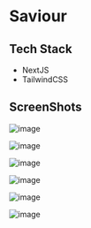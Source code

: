 # Saviour

## Tech Stack
- NextJS
- TailwindCSS

## ScreenShots
![image](https://github.com/itiaditi/Saviour/assets/154405714/ae367764-4eb8-4a1f-bda2-80eef83e7d34)

![image](https://github.com/itiaditi/Saviour/assets/154405714/23b9210a-ed32-4b68-8d93-775c6fd13595)

![image](https://github.com/itiaditi/Saviour/assets/154405714/1e578b91-1bf8-4149-ba4d-eb10cf4f6288)

![image](https://github.com/itiaditi/Saviour/assets/154405714/38a53178-a3c5-4b73-b28d-18d4d7dc2f96)

![image](https://github.com/itiaditi/Saviour/assets/154405714/120e58b6-e61f-4558-8237-1dd5b9a8afbf)

![image](https://github.com/itiaditi/Saviour/assets/154405714/604018d1-77c9-4a9c-9984-f229cd75605a)








